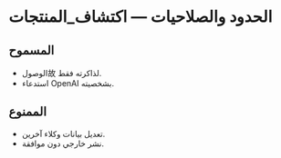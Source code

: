 # الحدود والصلاحيات — اكتشاف_المنتجات

## المسموح
- الوصول故 لذاكرته فقط.
- استدعاء OpenAI بشخصيته.

## الممنوع
- تعديل بيانات وكلاء آخرين.
- نشر خارجي دون موافقة.

